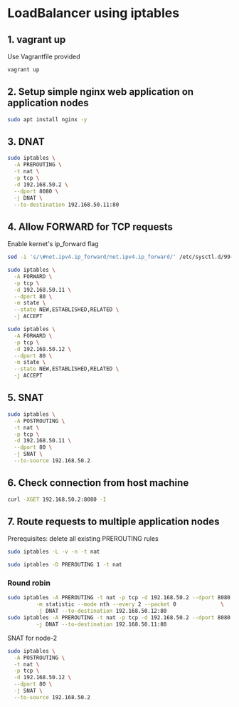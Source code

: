 # LoadBalancer using iptables

## 1. vagrant up

Use Vagrantfile provided

```sh
vagrant up
```

## 2. Setup simple nginx web application on application nodes

```sh
sudo apt install nginx -y
```

## 3. DNAT

```sh
sudo iptables \
  -A PREROUTING \
  -t nat \
  -p tcp \
  -d 192.168.50.2 \
  --dport 8080 \
  -j DNAT \
  --to-destination 192.168.50.11:80
```

## 4. Allow FORWARD for TCP requests
Enable kernet's ip_forward flag
```sh
sed -i 's/\#net.ipv4.ip_forward/net.ipv4.ip_forward/' /etc/sysctl.d/99-sysctl.conf
```

```sh
sudo iptables \
  -A FORWARD \
  -p tcp \
  -d 192.168.50.11 \
  --dport 80 \
  -m state \
  --state NEW,ESTABLISHED,RELATED \
  -j ACCEPT
```

```sh
sudo iptables \
  -A FORWARD \
  -p tcp \
  -d 192.168.50.12 \
  --dport 80 \
  -m state \
  --state NEW,ESTABLISHED,RELATED \
  -j ACCEPT
```

## 5. SNAT

```sh
sudo iptables \
  -A POSTROUTING \
  -t nat \
  -p tcp \
  -d 192.168.50.11 \
  --dport 80 \
  -j SNAT \
  --to-source 192.168.50.2
```

## 6. Check connection from host machine

```sh
curl -XGET 192.168.50.2:8080 -I
```

## 7. Route requests to multiple application nodes

Prerequisites: delete all existing PREROUTING rules

```sh
sudo iptables -L -v -n -t nat

sudo iptables -D PREROUTING 1 -t nat
```

### Round robin

```sh
sudo iptables -A PREROUTING -t nat -p tcp -d 192.168.50.2 --dport 8080 \
         -m statistic --mode nth --every 2 --packet 0              \
         -j DNAT --to-destination 192.168.50.12:80
sudo iptables -A PREROUTING -t nat -p tcp -d 192.168.50.2 --dport 8080 \
         -j DNAT --to-destination 192.168.50.11:80
```

SNAT for node-2
```sh
sudo iptables \
  -A POSTROUTING \
  -t nat \
  -p tcp \
  -d 192.168.50.12 \
  --dport 80 \
  -j SNAT \
  --to-source 192.168.50.2
```

